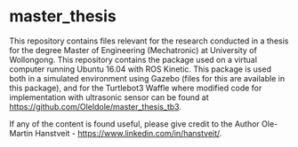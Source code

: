 # master_thesis
This repository contains files relevant for the research conducted in a thesis for the degree Master of Engineering (Mechatronic) at University of Wollongong. This repository contains the package used on a virtual computer running Ubuntu 16.04 with ROS Kinetic. This package is used both in a simulated environment using Gazebo (files for this are available in this package), and for the Turtlebot3 Waffle where modified code for implementation with ultrasonic sensor can be found at https://github.com/OleIdole/master_thesis_tb3.

If any of the content is found useful, please give credit to the Author Ole-Martin Hanstveit - https://www.linkedin.com/in/hanstveit/.
